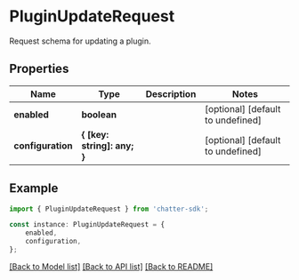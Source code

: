 # PluginUpdateRequest

Request schema for updating a plugin.

## Properties

Name | Type | Description | Notes
------------ | ------------- | ------------- | -------------
**enabled** | **boolean** |  | [optional] [default to undefined]
**configuration** | **{ [key: string]: any; }** |  | [optional] [default to undefined]

## Example

```typescript
import { PluginUpdateRequest } from 'chatter-sdk';

const instance: PluginUpdateRequest = {
    enabled,
    configuration,
};
```

[[Back to Model list]](../README.md#documentation-for-models) [[Back to API list]](../README.md#documentation-for-api-endpoints) [[Back to README]](../README.md)
